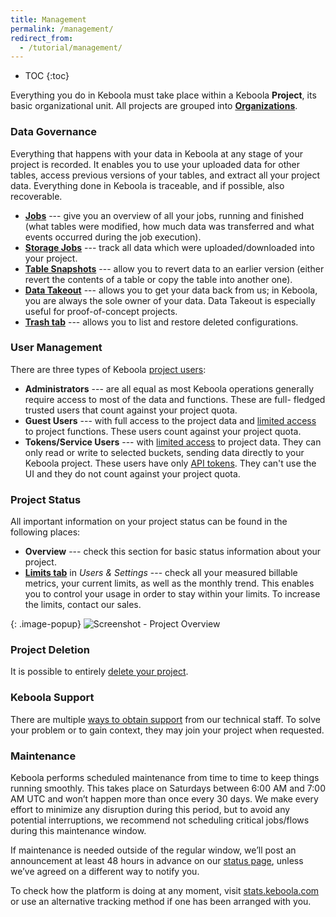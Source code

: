 ```yaml
---
title: Management
permalink: /management/
redirect_from:
  - /tutorial/management/
---
```


* TOC
{:toc}

Everything you do in Keboola must take place within a Keboola **Project**, its basic organizational unit.
All projects are grouped into [**Organizations**](/management/organization/).

### Data Governance
Everything that happens with your data in Keboola at any stage of your project is recorded.
It enables you to use your uploaded data for other tables, access previous versions of your tables, and
extract all your project data. Everything done in Keboola is traceable, and if possible, also recoverable.

- [**Jobs**](/management/jobs/#jobs) --- give you an overview of all your jobs,
running and finished (what tables were modified, how much data was transferred and
what events occurred during the job execution).
- [**Storage Jobs**](/management/jobs/#storage-jobs) --- track all data
which were uploaded/downloaded into your project.
- [**Table Snapshots**](/storage/tables/backups/#table-snapshots) --- allow you to revert data
to an earlier version (either revert the contents of a table or copy the table into another one).
- [**Data Takeout**](/management/project/export/) --- allows you to get your data back from us; in Keboola, you are
always the sole owner of your data. Data Takeout is especially useful for proof-of-concept projects.
- [**Trash tab**](/components/#delete-configuration) --- allows you to list and restore deleted configurations.

### User Management
There are three types of Keboola [project users](/management/project/users/):

- **Administrators** --- are all equal as most Keboola operations generally require access to most of the data and functions. These are full-
fledged trusted users that count against your project quota.
- **Guest Users** --- with full access to the project data and [limited access](/management/project/users/#user-roles) to project functions. These users 
count against your project quota.
- **Tokens/Service Users** --- with [limited access](/management/project/tokens/#limited-tokens) to project data. They can only read or write to
selected buckets, sending data directly to your Keboola project. These users have only [API tokens](/management/project/tokens/). They can't use the UI and they do not
 count against your project quota.

### Project Status
All important information on your project status can be found in the following places:

- **Overview** --- check this section for basic status information about your project.
- [**Limits tab**](/management/project/limits/) in *Users & Settings* --- check all your measured billable
metrics, your current limits, as well as the monthly trend. This enables you to control your usage in order to
stay within your limits. To increase the limits, contact our sales.

{: .image-popup}
![Screenshot - Project Overview](/management/project-overview.png)

### Project Deletion
It is possible to entirely [delete your project](/management/project/delete/).

### Keboola Support
There are multiple [ways to obtain support](/management/support/) from our technical staff.
To solve your problem or to gain context, they may join your project when requested.

### Maintenance
Keboola performs scheduled maintenance from time to time to keep things running smoothly. This takes place on Saturdays between 6:00 AM and 7:00 AM UTC and won’t happen more than once every 30 days. We make every effort to minimize any disruption during this period, but to avoid any potential interruptions, we recommend not scheduling critical jobs/flows during this maintenance window.

If maintenance is needed outside of the regular window, we’ll post an announcement at least 48 hours in advance on our [status page](https://status.keboola.com/), unless we’ve agreed on a different way to notify you.

To check how the platform is doing at any moment, visit [stats.keboola.com](http://stats.keboola.com/) or use an alternative tracking method if one has been arranged with you.
